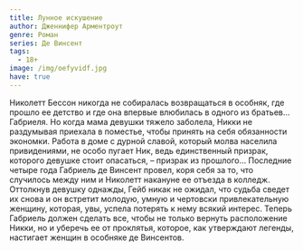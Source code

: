 ```yaml
---
title: Лунное искушение
author: Дженнифер Арментроут
genre: Роман
series: Де Винсент
tags:
  - 18+
image: /img/oefyvidf.jpg
have: true
---
```

Николетт Бессон никогда не собиралась возвращаться в особняк, где прошло ее детство и где она впервые влюбилась в одного из братьев… Габриеля. Но когда мама девушки тяжело заболела, Никки не раздумывая приехала в поместье, чтобы принять на себя обязанности экономки. Работа в доме с дурной славой, который молва населила привидениями, не особо пугает Ник, ведь единственный призрак, которого девушке стоит опасаться, – призрак из прошлого… Последние четыре года Габриель де Винсент провел, коря себя за то, что случилось между ним и Николетт накануне ее отъезда в колледж. Оттолкнув девушку однажды, Гейб никак не ожидал, что судьба сведет их снова и он встретит молодую, умную и чертовски привлекательную женщину, которая, увы, успела потерять к нему всякий интерес. Теперь Габриель должен сделать все, чтобы не только вернуть расположение Никки, но и уберечь ее от проклятья, которое, как утверждают легенды, настигает женщин в особняке де Винсентов.